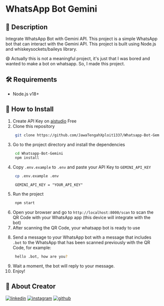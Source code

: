 # WhatsApp Bot Gemini 

## :open_book: Description

Integrate WhatsApp Bot with Gemini API. This project is a simple WhatsApp bot that can interact with the Gemini API. This project is built using Node.js and whiskeysockets/baileys library.

:smile: Actually this is not a meaningful project, it's just that I was bored and wanted to make a bot on whatsapp. So, I made this project.

## :hammer_and_wrench: Requirements

- Node.js v18+

## :rocket: How to Install

1. Create API Key on [aistudio](https://aistudio.google.com/app/apikey) Free
2. Clone this repository
   ```bash
    git clone https://github.com/JawaTengahXploit1337/Whatsapp-Bot-Gemini.git
   ```
3. Go to the project directory and install the dependencies
   ```bash
    cd Whatsapp-Bot-Gemini
    npm install
   ```
4. Copy `.env.example` to `.env` and paste your API Key to `GEMINI_API_KEY`
   ```bash
    cp .env.example .env
   ```
   ```env
    GEMINI_API_KEY = "YOUR_API_KEY"
   ```
5. Run the project
   ```bash
    npm start
   ```
6. Open your browser and go to `http://localhost:8000/scan` to scan the QR Code with your WhatsApp app (this device will integrate with the bot)
7. After scanning the QR Code, your whatsapp bot is ready to use
<!-- Kirim pesan ke bot WhatsApp Anda dengan pesan yang include `/bot` ke whatsapp yang sebelumnya telah di scan qr -->
8. Send a message to your WhatsApp bot with a message that includes `.bot` to the WhatsApp that has been scanned previously with the QR Code, for example:
   ```bash
    hello .bot, how are you?
   ```
9. Wait a moment, the bot will reply to your message.
10. Enjoy!

## :man: About Creator

[![linkedin](https://img.shields.io/badge/linkedin-0A66C2?style=for-the-badge&logo=linkedin&logoColor=white)](https://www.linkedin.com/in/ferdy-hahan-pradana)
[![instagram](https://img.shields.io/badge/instagram-833AB4?style=for-the-badge&logo=instagram&logoColor=white)](https://instagram.com/ferdyhape)
[![github](https://img.shields.io/badge/github-333?style=for-the-badge&logo=github&logoColor=white)](https://github.com/ferdyhape)
